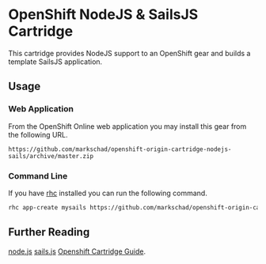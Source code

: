 OpenShift NodeJS & SailsJS Cartridge
====================================

This cartridge provides NodeJS support to an OpenShift gear and builds a template SailsJS application.

## Usage

### Web Application

From the OpenShift Online web application you may install this gear from the following URL.

```
https://github.com/markschad/openshift-origin-cartridge-nodejs-sails/archive/master.zip
```

### Command Line

If you have [rhc](https://www.openshift.com/developers/rhc-client-tools-install) installed you can run the following command.

```bash
rhc app-create mysails https://github.com/markschad/openshift-origin-cartridge-nodejs-sails/archive/master.zip
```

## Further Reading

[node.js](http://nodejs.org/)
[sails.js](http://sailsjs.org/)
[Openshift Cartridge Guide](http://openshift.github.io/documentation/oo_cartridge_guide.html#nodejs).
